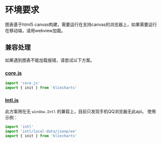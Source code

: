 # 环境要求

图表基于html5 canvas构建，需要运行在支持canvas的浏览器上，如果需要运行在移动端，请用webview加载。


## 兼容处理
如果遇到图表不能加载报错，请尝试以下方案。
### [core.js](https://github.com/zloirock/core-js)
```javascript
import 'core.js'
import { init } from 'klincharts'
```


### [Intl.js](https://github.com/andyearnshaw/Intl.js)
此方案用在无 `window.Intl` 的兼容上，目前只发现手机QQ浏览器无此api。
使用示例：
```javascript
import 'intl'
import 'intl/local-data/jsonp/en'
import { init } from 'klincharts'
```


